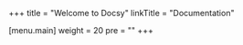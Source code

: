 +++
title = "Welcome to Docsy"
linkTitle = "Documentation"

[menu.main]
weight = 20
pre = "<i class='fa-solid fa-book'></i>"
+++